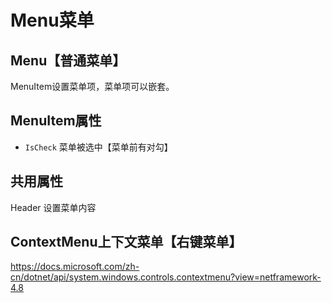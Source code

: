 # Menu菜单

## Menu【普通菜单】

MenuItem设置菜单项，菜单项可以嵌套。

## MenuItem属性

- `IsCheck` 菜单被选中【菜单前有对勾】

## 共用属性

Header 设置菜单内容

## ContextMenu上下文菜单【右键菜单】

https://docs.microsoft.com/zh-cn/dotnet/api/system.windows.controls.contextmenu?view=netframework-4.8


